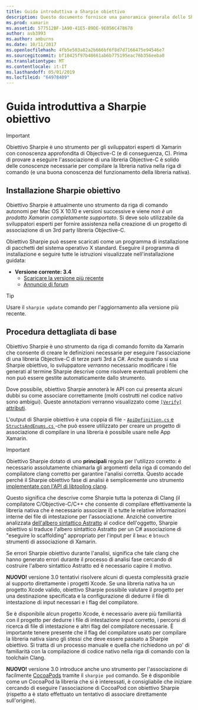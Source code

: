 ```yaml
---
title: Guida introduttiva a Sharpie obiettivo
description: Questo documento fornisce una panoramica generale delle Sharpie obiettivo, lo strumento utilizzato per automatizzare la creazione di C# binding a codice Objective-C.
ms.prod: xamarin
ms.assetid: 577512BF-1A90-41E5-89DE-9E056C478678
author: asb3993
ms.author: amburns
ms.date: 10/11/2017
ms.openlocfilehash: 4fb5e503a82a2b666bf6f8d7d7166475e94546e7
ms.sourcegitcommit: bf18425f97b48661ab6b775195eac76b356eeba0
ms.translationtype: MT
ms.contentlocale: it-IT
ms.lasthandoff: 05/01/2019
ms.locfileid: "64978409"
---
```

# <a name="getting-started-with-objective-sharpie"></a>Guida introduttiva a Sharpie obiettivo

> [!IMPORTANT]
> Obiettivo Sharpie è uno strumento per gli sviluppatori esperti di Xamarin con conoscenza approfondita di Objective-C (e di conseguenza, C). Prima di provare a eseguire l'associazione di una libreria Objective-C è solido delle conoscenze necessarie per compilare la libreria nativa nella riga di comando (e una buona conoscenza del funzionamento della libreria nativa).

<a name="installing" />

## <a name="installing-objective-sharpie"></a>Installazione Sharpie obiettivo

Obiettivo Sharpie è attualmente uno strumento da riga di comando autonomi per Mac OS X 10.10 e versioni successive e viene _non è un prodotto Xamarin completamente supportato_. Si deve solo utilizzabile da sviluppatori esperti per fornire assistenza nella creazione di un progetto di associazione di un 3rd party libreria Objective-C.

Obiettivo Sharpie può essere scaricati come un programma di installazione di pacchetti del sistema operativo X standard.
Eseguire il programma di installazione e seguire tutte le istruzioni visualizzate nell'installazione guidata:

- **Versione corrente: 3.4**
  - [Scaricare la versione più recente](https://dl.xamarin.com/objective-sharpie/ObjectiveSharpie.pkg)
  - [Annuncio di forum](https://forums.xamarin.com/discussion/104800/objective-sharpie-3-4)

> [!TIP]
> Usare il `sharpie update` comando per l'aggiornamento alla versione più recente.

## <a name="basic-walkthrough"></a>Procedura dettagliata di base

Obiettivo Sharpie è uno strumento da riga di comando fornito da Xamarin che consente di creare le definizioni necessarie per eseguire l'associazione di una libreria Objective-C di terze parti 3rd a C#.
Anche quando si usa Sharpie obiettivo, lo sviluppatore *verranno* necessario modificare i file generati al termine Sharpie descrive come risolvere eventuali problemi che non può essere gestite automaticamente dallo strumento.

Dove possibile, obiettivo Sharpie annoterà le API con cui presenta alcuni dubbi su come associare correttamente (molti costrutti nel codice nativo sono ambigui).
Queste annotazioni verranno visualizzato come [ `[Verify]` attributi](~/cross-platform/macios/binding/objective-sharpie/platform/verify.md).

L'output di Sharpie obiettivo è una coppia di file - [ `ApiDefinition.cs` e `StructsAndEnums.cs` ](~/cross-platform/macios/binding/objective-sharpie/platform/apidefinitions-structsandenums.md) -che può essere utilizzato per creare un progetto di associazione di compilare in una libreria è possibile usare nelle App Xamarin.

> [!IMPORTANT]
> Obiettivo Sharpie dotato di uno **principali** regola per l'utilizzo corretto: è necessario assolutamente chiamarla gli argomenti della riga di comando del compilatore clang corretto per garantire l'analisi corretta. Questo accade perché il Sharpie obiettivo fase di analisi è semplicemente uno strumento [implementate con l'API di libtooling clang](http://clang.llvm.org/docs/LibTooling.html).

Questo significa che descrive come Sharpie tutta la potenza di Clang (il compilatore C/Objective-C/C++ che consente di compilare effettivamente la libreria nativa che è necessario associare il) e tutte le relative informazioni interne dei file di intestazione per l'associazione.
Anziché convertire analizzata [dell'albero sintattico Astratto](https://en.wikipedia.org/wiki/Abstract_syntax_tree) al codice dell'oggetto, Sharpie obiettivo si traduce l'albero sintattico Astratto per un C# associazione di "eseguire lo scaffolding" appropriato per l'input per il `bmac` e `btouch` strumenti di associazione di Xamarin.

Se errori Sharpie obiettivo durante l'analisi, significa che tale clang che hanno generato errori durante il processo di analisi fase cercando di costruire l'albero sintattico Astratto ed è necessario capire il motivo.

**NUOVO!** versione 3.0 tentativi risolvere alcuni di questa complessità grazie al supporto direttamente i progetti Xcode. Se una libreria nativa ha un progetto Xcode valido, obiettivo Sharpie possibile valutare il progetto per una destinazione specificata e la configurazione di dedurre il file di intestazione di input necessari e i flag del compilatore.

Se è disponibile alcun progetto Xcode, è necessario avere più familiarità con il progetto per dedurre i file di intestazione input corretto, i percorsi di ricerca di file di intestazione e altri flag del compilatore necessarie. È importante tenere presente che il flag del compilatore usato per compilare la libreria nativa siano gli stessi che deve essere passato a Sharpie obiettivo. Si tratta di un processo manuale e quella che richiedono un po' di familiarità con la compilazione di codice nativo nella riga di comando con la toolchain Clang.

**NUOVO!** versione 3.0 introduce anche uno strumento per l'associazione di facilmente [CocoaPods](https://cocoapods.org) tramite il `sharpie pod` comando.
Se è disponibile come un CocoaPod la libreria che si è interessati, è consigliabile che iniziare cercando di eseguire l'associazione di CocoaPod con obiettivo Sharpie (rispetto a è stato effettuato un tentativo di associare direttamente sull'origine).

